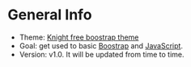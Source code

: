 # General Info
* Theme: [Knight free boostrap theme](https://bootstrapmade.com/knight-free-bootstrap-theme/)
* Goal: get used to basic [Boostrap](https://getbootstrap.com/) and [JavaScript](https://www.javascript.com/).
* Version: v1.0. It will be updated from time to time.
